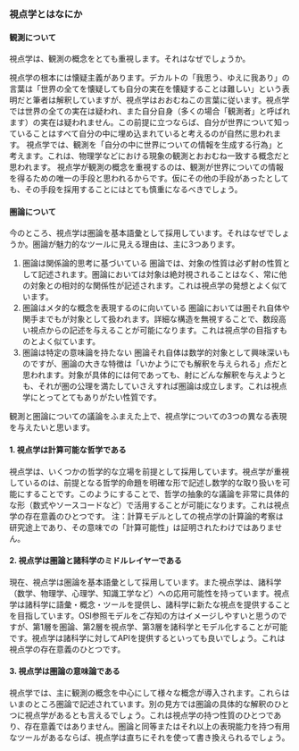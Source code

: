 ### 視点学とはなにか

#### 観測について

視点学は、観測の概念をとても重視します。それはなぜでしょうか。

視点学の根本には懐疑主義があります。デカルトの「我思う、ゆえに我あり」の言葉は「世界の全てを懐疑しても自分の実在を懐疑することは難しい」という表明だと筆者は解釈していますが、視点学はおおむねこの言葉に従います。視点学では世界の全ての実在は疑われ、また自分自身（多くの場合「観測者」と呼ばれます）の実在は疑われません。この前提に立つならば、自分が世界について知っていることはすべて自分の中に埋め込まれていると考えるのが自然に思われます。
視点学では、観測を「自分の中に世界についての情報を生成する行為」と考えます。これは、物理学などにおける現象の観測とおおむね一致する概念だと思われます。
視点学が観測の概念を重視するのは、観測が世界についての情報を得るための唯一の手段と思われるからです。仮にその他の手段があったとしても、その手段を採用することにはとても慎重になるべきでしょう。

#### 圏論について

今のところ、視点学は圏論を基本語彙として採用しています。それはなぜでしょうか。圏論が魅力的なツールに見える理由は、主に3つあります。
  1. 圏論は関係論的思考に基づいている
  圏論では、対象の性質は必ず射の性質として記述されます。圏論においては対象は絶対視されることはなく、常に他の対象との相対的な関係性が記述されます。これは視点学の発想とよく似ています。
  2. 圏論はメタ的な概念を表現するのに向いている
  圏論においては圏それ自体や関手までもが対象として扱われます。詳細な構造を無視することで、数段高い視点からの記述を与えることが可能になります。これは視点学の目指すものとよく似ています。
  3. 圏論は特定の意味論を持たない
  圏論それ自体は数学的対象として興味深いものですが、圏論の大きな特徴は「いかようにでも解釈を与えられる」点だと思われます。対象が具体的には何であっても、射にどんな解釈を与えようとも、それが圏の公理を満たしていさえすれば圏論は成立します。これは視点学にとってとてもありがたい性質です。

観測と圏論についての議論をふまえた上で、視点学についての3つの異なる表現を与えたいと思います。

#### 1. 視点学は計算可能な哲学である

視点学は、いくつかの哲学的な立場を前提として採用しています。視点学が重視しているのは、前提となる哲学的命題を明確な形で記述し数学的な取り扱いを可能にすることです。このようにすることで、哲学の抽象的な議論を非常に具体的な形（数式やソースコードなど）で活用することが可能になります。これは視点学の存在意義のひとつです。
注：計算モデルとしての視点学の計算論的考察は研究途上であり、その意味での「計算可能性」は証明されたわけではありません。

#### 2. 視点学は圏論と諸科学のミドルレイヤーである

現在、視点学は圏論を基本語彙として採用しています。また視点学は、諸科学（数学、物理学、心理学、知識工学など）への応用可能性を持っています。視点学は諸科学に語彙・概念・ツールを提供し、諸科学に新たな視点を提供することを目指しています。OSI参照モデルをご存知の方はイメージしやすいと思うのですが、第1層を圏論、第2層を視点学、第3層を諸科学とモデル化することが可能です。視点学は諸科学に対してAPIを提供するといっても良いでしょう。これは視点学の存在意義のひとつです。

#### 3. 視点学は圏論の意味論である

視点学では、主に観測の概念を中心にして様々な概念が導入されます。これらはいまのところ圏論で記述されています。別の見方では圏論の具体的な解釈のひとつに視点学があるとも言えるでしょう。これは視点学の持つ性質のひとつであり、存在意義ではありません。圏論と同等またはそれ以上の表現能力を持つ有用なツールがあるならば、視点学は直ちにそれを使って書き換えられるでしょう。